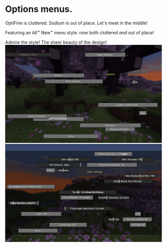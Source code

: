 # Options menus.
OptiFine is cluttered. Sodium is out of place. Let's meet in the middle!

Featuring an All™ New™ menu style: now both cluttered *and* out of place!

Admire the style! The sheer beauty of the design!
![a beautiful example of the mod in action](assets/demo0.png)
![another example of the stylish design](assets/demo1.png)
